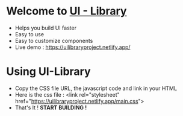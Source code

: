 # Welcome to [UI - Library](https://uilibraryproject.netlify.app/)
* Helps you build UI faster
* Easy to use
* Easy to customize components
* Live demo  : https://uilibraryproject.netlify.app/ 

# Using UI-Library
* Copy the CSS file URL, the javascript code and link in your HTML
* Here is the css file : &lt;link rel="stylesheet" href="https://uilibraryproject.netlify.app/main.css"&gt;
* That's It ! **START BUILDING !**




